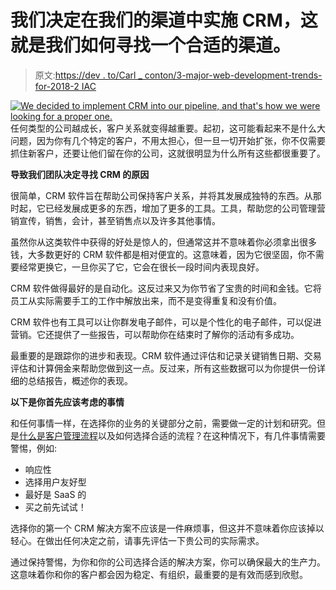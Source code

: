 # 我们决定在我们的渠道中实施 CRM，这就是我们如何寻找一个合适的渠道。

> 原文:[https://dev . to/Carl _ conton/3-major-web-development-trends-for-2018-2 IAC](https://dev.to/carl_conton/3-major-web-development-trends-for-2018-2iac)

[![We decided to implement CRM into our pipeline, and that's how we were looking for a proper one. ](../Images/b562f86e416d5fa3d29aa115cdca2b65.png)](https://res.cloudinary.com/practicaldev/image/fetch/s--jWn54UDa--/c_limit%2Cf_auto%2Cfl_progressive%2Cq_auto%2Cw_880/https://assets.entrepreneur.com/content/3x2/2000/20150911164638-business-man-advisor-meeting.jpeg%3Fwidth%3D700%26crop%3D2:1) 
任何类型的公司越成长，客户关系就变得越重要。起初，这可能看起来不是什么大问题，因为你有几个特定的客户，不用太担心，但一旦一切开始扩张，你不仅需要抓住新客户，还要让他们留在你的公司，这就很明显为什么所有这些都很重要了。

**导致我们团队决定寻找 CRM 的原因**

很简单，CRM 软件旨在帮助公司保持客户关系，并将其发展成独特的东西。从那时起，它已经发展成更多的东西，增加了更多的工具。工具，帮助您的公司管理营销宣传，销售，会计，甚至销售点以及许多其他事情。

虽然你从这类软件中获得的好处是惊人的，但通常这并不意味着你必须拿出很多钱，大多数更好的 CRM 软件都是相对便宜的。这意味着，因为它很坚固，你不需要经常更换它，一旦你买了它，它会在很长一段时间内表现良好。

CRM 软件做得最好的是自动化。这反过来又为你节省了宝贵的时间和金钱。它将员工从实际需要手工的工作中解放出来，而不是变得重复和没有价值。

CRM 软件也有工具可以让你群发电子邮件，可以是个性化的电子邮件，可以促进营销。它还提供了一些报告，可以帮助你在结束时了解你的活动有多成功。

最重要的是跟踪你的进步和表现。CRM 软件通过评估和记录关键销售日期、交易评估和计算佣金来帮助您做到这一点。反过来，所有这些数据可以为你提供一份详细的总结报告，概述你的表现。

**以下是你首先应该考虑的事情**

和任何事情一样，在选择你的业务的关键部分之前，需要做一定的计划和研究。但是[什么是客户管理流程](https://www.bpmonline.com/crm/customer-management-process)以及如何选择合适的流程？在这种情况下，有几件事情需要警惕，例如:

*   响应性
*   选择用户友好型
*   最好是 SaaS 的
*   买之前先试试！

选择你的第一个 CRM 解决方案不应该是一件麻烦事，但这并不意味着你应该掉以轻心。在做出任何决定之前，请事先评估一下贵公司的实际需求。

通过保持警惕，为你和你的公司选择合适的解决方案，你可以确保最大的生产力。这意味着你和你的客户都会因为稳定、有组织，最重要的是有效而感到欣慰。